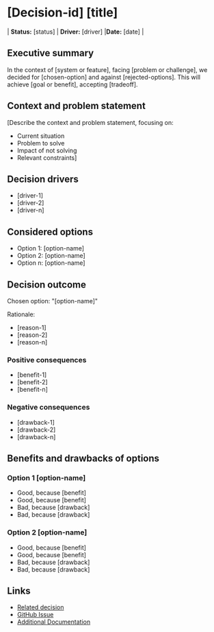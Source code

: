 # [Decision-id] [title]

| **Status:** [status]  <!-- One of: Proposed | Accepted | Rejected | Deprecated | Superseded -->
| **Driver:** [driver]  <!-- GitHub username of decision owner -->
|**Date:** [date]      <!-- ISO format: DD-MM-YYYY --> |

## Executive summary

In the context of [system or feature],
facing [problem or challenge],
we decided for [chosen-option]
and against [rejected-options].
This will achieve [goal or benefit],
accepting [tradeoff].

## Context and problem statement

[Describe the context and problem statement, focusing on:

- Current situation
- Problem to solve
- Impact of not solving
- Relevant constraints]

## Decision drivers

<!-- List the main forces driving this decision -->
- [driver-1]
- [driver-2]
- [driver-n]

## Considered options

<!-- List all options considered -->
- Option 1: [option-name]
- Option 2: [option-name]
- Option n: [option-name]

## Decision outcome

Chosen option: "[option-name]"

Rationale:
<!-- List key reasons for the choice -->
- [reason-1]
- [reason-2]
- [reason-n]

### Positive consequences

<!-- List benefits and opportunities -->
- [benefit-1]
- [benefit-2]
- [benefit-n]

### Negative consequences

<!-- List costs and risks -->
- [drawback-1]
- [drawback-2]
- [drawback-n]

## Benefits and drawbacks of options

### Option 1 [option-name]

<!-- Use bullet points for clear pros/cons -->
- Good, because [benefit]
- Good, because [benefit]
- Bad, because [drawback]
- Bad, because [drawback]

### Option 2 [option-name]

- Good, because [benefit]
- Good, because [benefit]
- Bad, because [drawback]
- Bad, because [drawback]

<!-- Repeat pattern for each option -->

## Links

<!-- Use consistent link format -->
- [Related decision](0000-example.md)
- [GitHub Issue](https://github.com/org/repo/issues/123)
- [Additional Documentation](https://docs.example.com)
